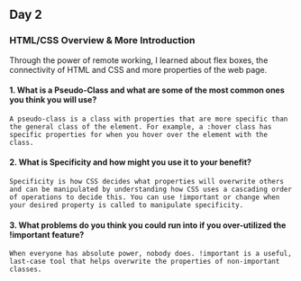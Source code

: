 ## Day 2

### HTML/CSS Overview & More Introduction

Through the power of remote working, I learned about flex boxes, the connectivity of HTML and CSS and more properties of the web page.

#### 1. What is a Pseudo-Class and what are some of the most common ones you think you will use?

```A pseudo-class is a class with properties that are more specific than the general class of the element. For example, a :hover class has specific properties for when you hover over the element with the class.```

#### 2. What is Specificity and how might you use it to your benefit?

```Specificity is how CSS decides what properties will overwrite others and can be manipulated by understanding how CSS uses a cascading order of operations to decide this. You can use !important or change when your desired property is called to manipulate specificity.```

#### 3. What problems do you think you could run into if you over-utilized the !important feature?

```When everyone has absolute power, nobody does. !important is a useful, last-case tool that helps overwrite the properties of non-important classes.```